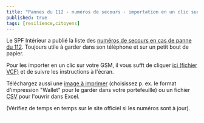 ```yaml
---
title: "Pannes du 112 - numéros de secours - importation en un clic sur votre GSM"
published: true
tags: [resilience,citoyens]
---
```


Le SPF Intérieur a publié la liste des <a href='https://www.sos112.be/fr/faq-112.html'>numéros de secours en cas de panne du 112</a>. Toujours utile à garder dans son téléphone et sur un petit bout de papier.

Pour les importer en un clic sur votre GSM, il vous sufft de cliquer <a href='https://blog.my-poppy.eu/images/20200203_112_backup.vcf'>ici (fichier VCF)</a>  et de suivre les instructions à l'écran.

Téléchargez aussi une <a href='https://blog.my-poppy.eu/images/20200203_112_backup.png'>image à imprimer</a> (choisissez p. ex. le format d'impression "Wallet" pour le garder dans votre portefeuille) ou un fichier <a href='https://blog.my-poppy.eu/images/20200203_112_backup.csv'>CSV</a> pour l'ouvrir dans Excel.

(Vérifiez de temps en temps sur le site officiel si les numéros sont à jour).

<iframe src="https://www.my-poppy.eu/cnt/cnt.php" width="1" height="1" frameBorder="0">

